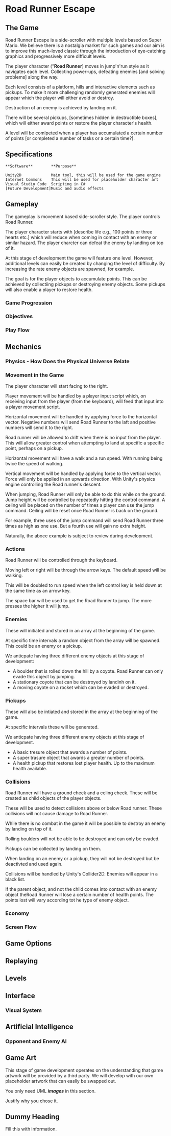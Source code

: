 # Road Runner Escape 

## The Game

Road Runner Escape is a side-scroller with multiple levels based on Super Mario. We believe there is a nostalgia market for such games and our aim is to improve this much-loved classic through the introduction of eye-catching graphics and progressively more difficult levels. 

The player character ("**Road Runner**) moves in jump'n'run style as it navigates each level. Collecting power-ups, defeating enemies [and solving problems] along the way.

Each level consists of a platform, hills and interactive elements such as pickups. To make it more challenging randomly generated enemies will appear which the player will either avoid or destroy.

Destruction of an enemy is achieved by landing on it.

There will be several pickups, [sometimes hidden in destructible
boxes], which will either award points or restore the player character's health.

A level will be comlpeted when a player has accumulated a certain number of points [or completed a number of tasks or a certain time?].

## Specifications

    **Software**        **Purpose**

    Unity2D             Main tool, this will be used for the game engine
    Internet Commons    This will be used for placeholder character art
    Visual Studio Code  Scripting in C#
    [Future Development]Music and audio effects

## Gameplay

The gameplay is movement based side-scroller style. The player controls Road Runner. 

The player character starts with [describe life e.g., 100 points or three hearts etc.] which will reduce when coming in contact with an enemy or similar hazard. The player charcter can defeat the enemy by landing on top of it. 

At this stage of development the game will feature one level. However, additional levels can easily be created by changing the level of difficulty. By increasing the rate enemy objects are spawned, for example.

The goal is for the player objects to accumulate points. This can be achieved by collectiing pickups or destroying enemy objects. Some pickups will also enable a player to restore health.

### Game Progression



### Objectives

### Play Flow

## Mechanics

### Physics - How Does the Physical Universe Relate

### Movement in the Game

The player character will start facing to the right. 

Player movement will be handled by a player input script which, on receiving input from the player (from the keyboard), will feed that input into a player movement script.

Horizontal movement will be handled by applying force to the horizontal vector. Negative numbers will send Road Runner to the laft and positive numbers will send it to the right.

Road runner will be allowed to drift when there is no input from the player. This will allow greater control when attempting to land at specific a specific point, perhaps on a pickup.

Horizontal movement will have a walk and a run speed. With running being twice the speed of walking.

Vertical movement will be handled by applying force to the vertical vector. Force will only be applied in an upwards direction. With Unity's physics engine controlling the Road runner's descent.

When jumping, Road Runner will only be able to do this while on the ground. Jump height will be controlled by repeatedly hitting the control command. A celing will be placed on the number of times a player can use the jump command. Ceiling will be reset once Road Runner is back on the ground.

For example, three uses of the jump command will send Road Runner three times as high as one use. But a fourth use will gain no extra height.

Naturally, the aboce example is subject to review during development.

### Actions

Road Runner will be controlled through the keyboard. 

Moving left or right will be through the arrow keys. The default speed will be walking.

This will be doubled to run speed when the left control key is held down at the same time as an arrow key.

The space bar will be used to get the Road Runner to jump. The more presses the higher it will jump.

### Enemies

These will initiated and stored in an array at the beginning of the game.

At specific time intervals a random object from the array will be spawned. This could be an enemy or a pickup.

We anticpate having three different enemy objects at this stage of development:

* A boulder that is rolled down the hill by a coyote. Road Runner can only evade this object by jumping.
* A stationary coyote that can be destroyed by landinh on it.
* A moving coyote on a rocket which can be evaded or destroyed.

### Pickups

These will also be intiated and stored in the array at the beginning of the game.

At specific intervals these will be generated.

We anticpate having three different enemy objects at this stage of development.

* A basic tresure object that awards a number of points.
* A super trasure object that awards a greater number of points.
* A health pickup that restores lost player health. Up to the maximum health available.

### Collisions

Road Runner will have a ground check and a celing check. These will be created as child objects of the player objects. 

These will be used to detect collisions above or below Road runner. These collisions will not cause damage to Road Runner.

While there is no combat in the game it will be possible to destroy an enemy by landing on top of it.

Rolling boulders will not be able to be destroyed and can only be evaded.

Pickups can be collected by landing on them.

When landing on an enemy or a pickup, they will not be destroyed but be deactivted and used again.

Collisions will be handled by Unity's Collider2D. Enemies will appear in a black list.

If the parent object, and not the child comes into contact with an enemy object theRoad Runner will lose a certain number of health points. The points lost will vary according tot he type of enemy object.


### Economy

### Screen Flow

## Game Options

## Replaying

## Levels

## Interface

### Visual System

## Artificial Intelligence

### Opponent and Enemy AI

## Game Art

This stage of game development operates on the understanding that game artwork will be provided by a third party. We will develop with our own placeholder artwork that can easliy be swapped out.

You only need UML ***images*** in this section.

Justify why you chose it.

## Dummy Heading
Fill this with information.
